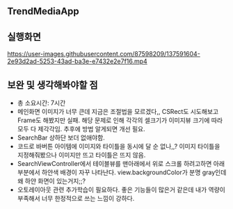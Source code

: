 ## TrendMediaApp

## 실행화면

https://user-images.githubusercontent.com/87598209/137591604-2e93d2ad-5253-43ad-ba3e-e7432e2e7f16.mp4



## 보완 및 생각해봐야할 점
* 총 소요시간: 7시간
* 메인화면 이미지가 너무 큰데 지금은 조절법을 모르겠다,, CSRect도 시도해보고 Frame도 해봤지만 실패. 해당 문제로 인해 각각의 셀크기가 이미지뷰 크기에 따라 모두 다 제각각임. 추후에 방법 알게되면 개선 필요.
* SearchBar 상하단 보더 없애야함.
* 코드로 바버튼 아이템에 이미지와 타이틀을 동시에 달 순 없나,,? 이미지 타이틀을 지정해줘봤으나 이미지만 뜨고 타이틀은 뜨지 않음.
* SearchViewController에서 테이블뷰를 맨아래에서 위로 스크롤 하려고하면 아래부분에서 하얀색 배경이 자꾸 나타난다. view.backgroundColor가 분명 gray인데 왜 하얀 화면이 있는거지;;?
* 오토레이아웃 관련 추가학습이 필요하다. 좋은 기능들이 많은거 같은데 내가 역량이 부족해서 너무 한정적으로 쓰는 느낌이 강하다.
